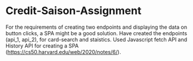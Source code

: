 # Credit-Saison-Assignment
For the requirements of creating two endpoints and displaying the data on button clicks, a SPA might be a good solution.
Have created the endpoints (api_1, api_2), for card-search and staistics.
Used Javascript fetch API and History API for creating a SPA (https://cs50.harvard.edu/web/2020/notes/6/).
